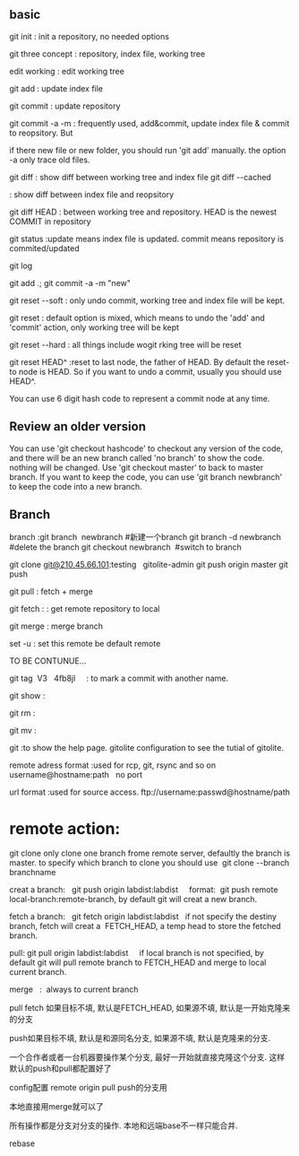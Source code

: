 
## basic

git init
: init a repository, no needed options

git three concept
: repository, index file, working tree

edit working
: edit working tree


git add
: update index file

git commit
: update repository

git commit -a -m
: frequently used, add&commit, update index file & commit to reopsitory. But 

if there new file or new folder, you should run 'git add' manually. the option -a only trace old files.

git diff
: show diff between working tree and index file
git diff --cached

: show diff between index file and reopsitory

git diff HEAD
: between working tree and repository. HEAD is the newest COMMIT in repository

git status
:update means index file is updated. commit means repository is commited/updated

git log

git add .; git commit -a -m "new"

git reset --soft
: only undo commit, working tree and index file will be kept.

git reset
: default option is mixed, which means to undo the 'add' and 'commit' action, only working tree will be kept

git reset --hard
: all things include wogit rking tree will be reset

git reset HEAD^
:reset to last node, the father of HEAD. By default the reset-to node is HEAD. So if you want to undo a commit, usually you should use HEAD^.

You can use 6 digit hash code to represent a commit node at any time.

## Review an older version
You can use 'git checkout hashcode' to checkout any version of the code, and there will be an new branch called 'no branch' to show the code. nothing will be changed. Use 'git checkout master' to back to master branch. If you want to keep the code, you can use 'git branch newbranch' to keep the code into a new branch.
 
## Branch

branch
:git branch  newbranch #新建一个branch
 git branch -d newbranch  #delete the branch
 git checkout newbranch  #switch to branch


git clone git@210.45.66.101:testing   gitolite-admin
git push origin master
git push

git pull
: fetch + merge

git fetch <options><reopsitory><src>:<dst>
: get remote repository to local

git merge
: merge branch

set -u
: set this remote be default remote 

TO BE CONTUNUE...

git tag  V3   4fb8jl    
: to mark a commit with another name.

git show
:

git rm
:

git mv
:

git
:to show the help page.
gitolite configuration to see the tutial of gitolite.

remote adress format
:used for rcp, git, rsync and so on
username@hostname:path   no port

url format
:used for source access.
ftp://username:passwd@hostname/path

# remote action:

git clone only clone one branch frome remote server, defaultly the branch is master. to specify which branch to clone you should use  git clone --branch branchname

creat a branch:   git push origin labdist:labdist     format:  git push remote local-branch:remote-branch, by default git will creat a new branch.

fetch a branch:   git fetch origin labdist:labdist   if not specify the destiny branch, fetch will creat a  FETCH\_HEAD, a temp head to store the fetched branch.

pull: git pull origin labdist:labdist     if local branch is not specified, by default git will pull remote branch to FETCH\_HEAD and merge to local current branch.

merge   :  always to current branch

pull fetch 如果目标不填, 默认是FETCH\_HEAD, 如果源不填, 默认是一开始克隆来的分支

push如果目标不填, 默认是和源同名分支, 如果源不填, 默认是克隆来的分支.

一个合作者或者一台机器要操作某个分支, 最好一开始就直接克隆这个分支. 这样默认的push和pull都配置好了

config配置
remote origin
pull push的分支用

本地直接用merge就可以了

所有操作都是分支对分支的操作. 本地和远端base不一样只能合并.

rebase 